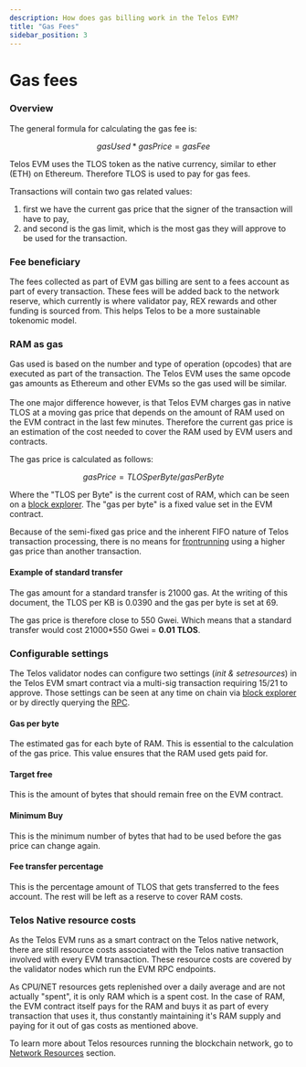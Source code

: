 ```yaml
---
description: How does gas billing work in the Telos EVM?
title: "Gas Fees"
sidebar_position: 3
---
```


# Gas fees

### Overview

The general formula for calculating the gas fee is:

$$
gasUsed * gasPrice = gasFee
$$

Telos EVM uses the TLOS token as the native currency, similar to ether (ETH) on Ethereum. Therefore TLOS is used to pay for gas fees.

Transactions will contain two gas related values:

1. first we have the current gas price that the signer of the transaction will have to pay,&#x20;
2. and second is the gas limit, which is the most gas they will approve to be used for the transaction.

### Fee beneficiary

The fees collected as part of EVM gas billing are sent to a fees account as part of every transaction. These fees will be added back to the network reserve, which currently is where validator pay, REX rewards and other funding is sourced from.  This helps Telos to be a more sustainable tokenomic model.

### RAM as gas

Gas used is based on the number and type of operation (opcodes) that are executed as part of the transaction.  The Telos EVM uses the same opcode gas amounts as Ethereum and other EVMs so the gas used will be similar.\
\
The one major difference however, is that Telos EVM charges gas in native TLOS at a moving gas price that depends on the amount of RAM used on the EVM contract in the last few minutes. Therefore the current gas price is an estimation of the cost needed to cover the RAM used by EVM users and contracts.&#x20;

The gas price is calculated as follows:

$$
gasPrice = TLOSperByte/gasPerByte
$$

Where the "TLOS per Byte" is the current cost of RAM, which can be seen on a [block explorer](https://telos.bloks.io). The "gas per byte" is a fixed value set in the EVM contract.

Because of the semi-fixed gas price and the inherent FIFO nature of Telos transaction processing, there is no means for [frontrunning](comparing-telos-to-other-evm-chains.md#frontrunning-protection) using a higher gas price than another transaction.

#### Example of standard transfer

The gas amount for a standard transfer is 21000 gas. At the writing of this document, the TLOS per KB is 0.0390 and the gas per byte is set at 69.

The gas price is therefore close to 550 Gwei. Which means that a standard transfer would cost 21000\*550 Gwei = **0.01 TLOS**.

### Configurable settings

The Telos validator nodes can configure two settings (_init_ _&_ _setresources_) in the Telos EVM smart contract via a multi-sig transaction requiring 15/21 to approve.  Those settings can be seen at any time on chain via [block explorer](https://telos.bloks.io/account/eosio.evm?loadContract=true\&tab=Tables\&account=eosio.evm\&scope=eosio.evm\&limit=100\&table=resources) or by directly querying the [RPC](broken-reference).

#### Gas per byte

The estimated gas for each byte of RAM. This is essential to the calculation of the gas price. This value ensures that the RAM used gets paid for.

#### Target free

This is the amount of bytes that should remain free on the EVM contract.

#### Minimum Buy

This is the minimum number of bytes that had to be used before the gas price can change again.

#### Fee transfer percentage

This is the percentage amount of TLOS that gets transferred to the fees account. The rest will be left as a reserve to cover RAM costs.

### Telos Native resource costs

As the Telos EVM runs as a smart contract on the Telos native network, there are still resource costs associated with the Telos native transaction involved with every EVM transaction. These resource costs are covered by the validator nodes which run the EVM RPC endpoints. &#x20;

As CPU/NET resources gets replenished over a daily average and are not actually "spent", it is only RAM which is a spent cost.  In the case of RAM, the EVM contract itself pays for the RAM and buys it as part of every transaction that uses it, thus constantly maintaining it's RAM supply and paying for it out of gas costs as mentioned above.

To learn more about Telos resources running the blockchain network, go to [Network Resources](../../block-producers/telos-network-resources.md) section.

